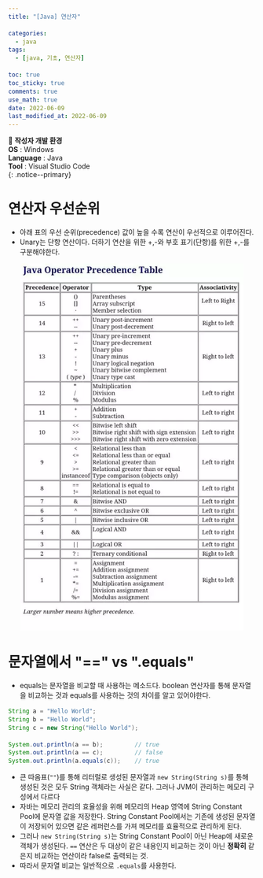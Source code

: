 ```yaml
---
title: "[Java] 연산자"

categories:
  - java
tags:
  - [java, 기초, 연산자]

toc: true
toc_sticky: true
comments: true
use_math: true
date: 2022-06-09
last_modified_at: 2022-06-09
---
```


📌 **작성자 개발 환경** <br>
**OS** : Windows <br>
**Language** : Java<br>
**Tool** : Visual Studio Code<br>
{: .notice--primary}


# 연산자 우선순위

- 아래 표의 우선 순위(precedence) 값이 높을 수록 연산이 우선적으로 이루어진다.
- Unary는 단항 연산이다. 더하기 연산을 위한 +,-와 부호 표기(단항)를 위한 +,-를 구분해야한다.

<p align="center"><img src="/assets/images/javaprecedence.png" width="90%" height="auto"></p>

# 문자열에서 "==" vs ".equals"

- equals는 문자열을 비교할 때 사용하는 메소드다. boolean 연산자를 통해 문자열을 비교하는 것과 equals를 사용하는 것의 차이를 알고 있어야한다.

```java
String a = "Hello World";
String b = "Hello World";
String c = new String("Hello World");

System.out.println(a == b);         // true
System.out.println(a == c);         // false
System.out.println(a.equals(c));    // true
```

- 큰 따옴표(`""`)를 통해 리터럴로 생성된 문자열과 `new String(String s)`를 통해 생성된 것은 모두 String 객체라는 사실은 같다. 그러나 JVM이 관리하는 메모리 구성에서 다르다
- 자바는 메모리 관리의 효율성을 위해 메모리의 Heap 영역에 String Constant Pool에 문자열 값을 저장한다. String Constant Pool에서는 기존에 생성된 문자열이 저장되어 있으면 같은 레퍼런스를 가져 메모리를 효율적으로 관리하게 된다.
- 그러나 `new String(String s)`는 String Constant Pool이 아닌 Heap에 새로운 객체가 생성된다. `==` 연산은 두 대상이 같은 내용인지 비교하는 것이 아닌 **정확히** 같은지 비교하는 연산이라 false로 출력되는 것.
- 따라서 문자열 비교는 일반적으로 `.equals`를 사용한다.